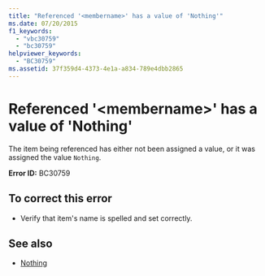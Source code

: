 ```yaml
---
title: "Referenced '<membername>' has a value of 'Nothing'"
ms.date: 07/20/2015
f1_keywords: 
  - "vbc30759"
  - "bc30759"
helpviewer_keywords: 
  - "BC30759"
ms.assetid: 37f359d4-4373-4e1a-a834-789e4dbb2865
---
```

# Referenced '\<membername>' has a value of 'Nothing'
The item being referenced has either not been assigned a value, or it was assigned the value `Nothing`.  
  
 **Error ID:** BC30759  
  
## To correct this error  
  
- Verify that item's name is spelled and set correctly.  
  
## See also

- [Nothing](../../visual-basic/language-reference/nothing.md)

